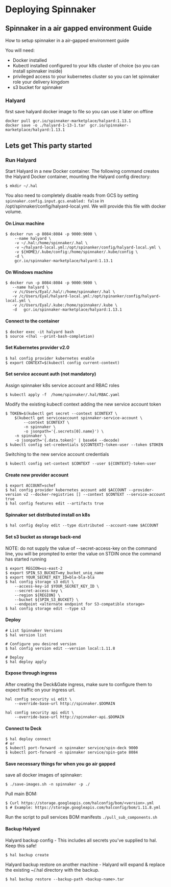 # Deploying Spinnaker

## Spinnaker in a air gapped environment Guide

How to setup spinnaker in a air-gapped environment guide

You will need:

* Docker installed
* Kubectl installed configured to your k8s cluster of choice (so you can install spinnaker inside)
* privileged access to your kubernetes cluster so you can let spinnaker role your delivery kingdom
* s3 bucket for spinnaker

### Halyard

first save halyard docker image to file so you can use it later on offline

    docker pull gcr.io/spinnaker-marketplace/halyard:1.13.1
    docker save -o ./halyard-1-13-1.tar  gcr.io/spinnaker-marketplace/halyard:1.13.1

## Lets get This party started

### Run Halyard

Start Halyard in a new Docker container.
The following command creates the Halyard Docker container, mounting the Halyard config directory:

    $ mkdir ~/.hal

You also need to completely disable reads from GCS by setting `spinnaker.config.input.gcs.enabled: false` in /opt/spinnaker/config/halyard-local.yml. We will provide this file with docker volume.

#### On Linux machine

    $ docker run -p 8084:8084 -p 9000:9000 \
        --name halyard \
        -v ~/.hal:/home/spinnaker/.hal \
        -v ~/halyard-local.yml:/opt/spinanker/config/halyard-local.yml \
        -v ${HOME}/.kube/config:/home/spinnaker/.kube/config \
        -d \
        gcr.io/spinnaker-marketplace/halyard:1.13.1

#### On Windows machine

    $ docker run -p 8084:8084 -p 9000:9000 \
       --name halyard \
       -v /c/Users/Eyal/.hal/:/home/spinnaker/.hal \
       -v /c/Users/Eyal/halyard-local.yml:/opt/spinanker/config/halyard-local.yml \
       -v /c/Users/Eyal/.kube:/home/spinnaker/.kube \
       -d   gcr.io/spinnaker-marketplace/halyard:1.13.1

#### Connect to the container

    $ docker exec -it halyard bash
    $ source <(hal --print-bash-completion)

#### Set Kubernetes provider v2.0

    $ hal config provider kubernetes enable
    $ export CONTEXT=$(kubectl config current-context)

#### Set service account auth (not mandatory)

Assign spinnaker k8s service account and RBAC roles

    $ kubectl apply -f  /home/spinnaker/.hal/RBAC.yaml

Modify the existing kubectl context adding the new service account token

    $ TOKEN=$(kubectl get secret --context $CONTEXT \
        $(kubectl get serviceaccount spinnaker-service-account \
            --context $CONTEXT \
            -n spinnaker \
            -o jsonpath='{.secrets[0].name}') \
        -n spinnaker \
        -o jsonpath='{.data.token}' | base64 --decode)
    $ kubectl config set-credentials ${CONTEXT}-token-user --token $TOKEN

Switching to the new service account credentials

    $ kubectl config set-context $CONTEXT --user ${CONTEXT}-token-user

#### Create new provider account

    $ export ACCOUNT=schef
    $ hal config provider kubernetes account add $ACCOUNT --provider-version v2 --docker-registries [] --context $CONTEXT --service-account true
    $ hal config features edit --artifacts true

#### Spinnaker set distributed install on k8s

    $ hal config deploy edit --type distributed --account-name $ACCOUNT

#### Set s3 bucket as storage back-end

NOTE: do not supply the value of --secret-access-key on the command line, you will be prompted to enter the value on STDIN once the command has started running

    $ export REGION=us-east-2
    $ export SPIN_S3_BUCKET=my_bucket_uniq_name
    $ export YOUR_SECRET_KEY_ID=bla-bla-bla
    $ hal config storage s3 edit \
        --access-key-id $YOUR_SECRET_KEY_ID \
        --secret-access-key \
        --region ${REGION} \
        --bucket ${SPIN_S3_BUCKET} \
        --endpoint <alternate endpoint for S3-compatible storage>
    $ hal config storage edit --type s3

#### Deploy

    # List Spinnaker Versions
    $ hal version list

    # Configure you desired version
    $ hal config version edit --version local:1.11.8

    # Deploy
    $ hal deploy apply

#### Expose through ingress

After creating the Deck&Gate ingress, make sure to configure them to expect traffic on your ingress url.

    hal config security ui edit \
        --override-base-url http://spinnaker.$DOMAIN

    hal config security api edit \
        --override-base-url http://spinnaker-api.$DOMAIN


#### Connect to Deck

    $ hal deploy connect
    # or
    $ kubectl port-forward -n spinnaker service/spin-deck 9000
    $ kubectl port-forward -n spinnaker service/spin-gate 8084

#### Save necessary things for when you go air gapped

save all docker images of spinnaker:

    $ ./save-images.sh -n spinnaker -p ./

Pull main BOM:

    $ Curl https://storage.googleapis.com/halconfig/bom/<version>.yml
    $ # Example: https://storage.googleapis.com/halconfig/bom/1.11.8.yml

Run the script to pull services BOM manifests `./pull_sub_components.sh`

#### Backup Halyard

Halyard backup config - This includes all secrets you’ve supplied to hal. Keep this safe!

    $ hal backup create

Halyard backup restore on another machine - Halyard will expand & replace the existing ~/.hal directory with the backup.

    $ hal backup restore --backup-path <backup-name>.tar